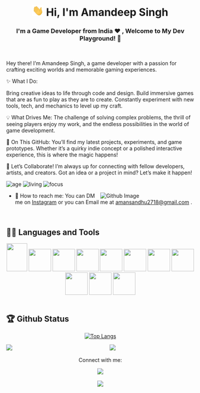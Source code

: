 <h1 align="center"><img src="https://raw.githubusercontent.com/ABSphreak/ABSphreak/master/gifs/Hi.gif" width="30px"> Hi, I'm Amandeep Singh   </h1>

<h3 align="center">I'm a Game Developer from India ❤ , Welcome to My Dev Playground! 🚀</h3><br>

Hey there! I’m Amandeep Singh, a game developer with a passion for crafting exciting worlds and memorable gaming experiences.


✨ What I Do:

Bring creative ideas to life through code and design.
Build immersive games that are as fun to play as they are to create.
Constantly experiment with new tools, tech, and mechanics to level up my craft.

💡 What Drives Me:
The challenge of solving complex problems, the thrill of seeing players enjoy my work, and the endless possibilities in the world of game development.

🌟 On This GitHub:
You’ll find my latest projects, experiments, and game prototypes. Whether it’s a quirky indie concept or a polished interactive experience, this is where the magic happens!

💬 Let’s Collaborate!
I’m always up for connecting with fellow developers, artists, and creators. Got an idea or a project in mind? Let’s make it happen!


![age](https://img.shields.io/badge/Age-24-blue)
![living](https://img.shields.io/badge/Living-Delhi-3c9)
![focus](https://img.shields.io/badge/Current_focus-Data_Structures_(JAVA)-brightgreen)


<img width="50%" align="right" alt="Github Image" src="https://user-images.githubusercontent.com/77589604/137649217-81b54b1e-d61a-4cf2-be4b-3cd35b58ca9e.png" />

- 📩 How to reach me: You can DM me on [Instagram](https://www.instagram.com/aman__sandhu09) or you can Email me at amansandhu2718@gmail.com .

<br />


## 👨‍💻 Languages and Tools

<div align="center">
  <img src="https://www.cocos.com/_nuxt/img/logo.b924db5.png" height="75" width="55"/>
 <img src="https://user-images.githubusercontent.com/77589604/137648940-4e961176-46f2-424c-8075-d49f0f0606e8.png" height="60" width="60"/> 
<img src="https://user-images.githubusercontent.com/77589604/137648947-37a9d2af-c85d-44aa-a62a-2e7128eb2749.png" height="60" width="60"/> 
<img src="https://user-images.githubusercontent.com/77589604/137648662-59ea5ea0-8444-4f6c-9a58-6619a8a9beea.png" height="60" width="60"/> 
<img src="https://user-images.githubusercontent.com/77589604/137648692-227ed266-5567-49d7-90f1-6a28e8494039.png" height="60" width="60"/> 
<img src="https://user-images.githubusercontent.com/77589604/137648722-0d59d13e-c30d-4ebe-8e0f-f7507aa4a00a.png" height="60" width="60"/> 
<img src="https://user-images.githubusercontent.com/77589604/137648792-542678c4-235a-43f6-a75b-fc2c59c6c68d.png" height="60" width="60"/> 
<img src="https://user-images.githubusercontent.com/77589604/137648802-94a60b3e-e089-4d46-991b-f79264bd7f00.png" height="60" width="60"/> 
<img src="https://user-images.githubusercontent.com/77589604/137648830-7dc41eee-a774-46eb-a1cd-93ffe4fc91c3.png" height="60" width="60"/> 
<img src="https://user-images.githubusercontent.com/77589604/137648845-d1a8b1f7-d008-47a1-983b-e13b5e68be57.png" height="60" width="60"/> 
<img src="https://user-images.githubusercontent.com/77589604/137648854-12b86823-1e28-432e-a1e4-a38f6d28bf2c.png " height="60" width="60"/> 





</div>

<br >

## 🏆 Github Status
<div align="center">

[![Top Langs](https://github-readme-stats.vercel.app/api/top-langs/?username=amansandhu2718&layout=compact)](https://github.com/amansandhu2718/github-readme-stats)
</div>


<img  src="https://github-readme-stats.vercel.app/api?username=amansandhu2718&show_icons=true&hide_border=true&theme=dark" width="45%" align="right" >

<img  src="https://github-readme-streak-stats.herokuapp.com/?user=amansandhu2718&theme=dark" width="45%" >

<br>

<div align="center">


Connect with me:


[<img src="https://img.shields.io/badge/linkedin-%230077B5.svg?&style=for-the-badge&logo=linkedin&logoColor=white">](https://www.linkedin.com/in/amansandhu2718/)

[<img src="https://img.shields.io/badge/instagram-%23E4405F.svg?&style=for-the-badge&logo=instagram&logoColor=white">](https://www.instagram.com/aman.sandhu_)


</div>
